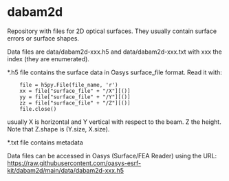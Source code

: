 # dabam2d


Repository with files for 2D optical surfaces. They usually contain surface errors or surface shapes. 

Data files are data/dabam2d-xxx.h5 and data/dabam2d-xxx.txt with xxx the index (they are enumerated). 

*.h5 file contains the surface data in Oasys surface_file format. Read it with: 

``` import h5py
    file = h5py.File(file_name, 'r')
    xx = file["surface_file" + "/X"][()]
    yy = file["surface_file" + "/Y"][()]
    zz = file["surface_file" + "/Z"][()]
    file.close()
```

usually X is horizontal and Y vertical with respect to the beam. Z the height. Note that Z.shape is (Y.size, X.size).

*.txt file contains metadata

Data files can be accessed in Oasys (Surface/FEA Reader) using the URL: https://raw.githubusercontent.com/oasys-esrf-kit/dabam2d/main/data/dabam2d-xxx.h5



